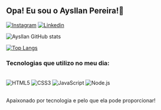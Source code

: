 ## Opa! Eu sou o Aysllan Pereira!👋

[![Instagram](https://img.shields.io/badge/Instagram-E4405F?style=for-the-badge&logo=instagram&logoColor=white)](https://www.instagram.com/aysllan_san/)
[![Linkedin](https://img.shields.io/badge/LinkedIn-0077B5?style=for-the-badge&logo=linkedin&logoColor=white)](https://www.linkedin.com/in/aysllan-santos/)


![Aysllan GitHub stats](https://github-readme-stats.vercel.app/api?username=aysllanpereira&show_icons=true&theme=dark)

[![Top Langs](https://github-readme-stats.vercel.app/api/top-langs/?username=aysllanpereira&layout=pie)](https://github.com/anuraghazra/github-readme-stats)

### Tecnologias que utilizo no meu dia:

<div style="display: inline_block"><br/>
<img align="center" alt="HTML5" src="https://img.shields.io/badge/HTML5-E34F26?style=for-the-badge&logo=html5&logoColor=white">
<img align="center" alt="CSS3" src="https://img.shields.io/badge/CSS3-1572B6?style=for-the-badge&logo=css3&logoColor=white">
<img align="center" alt="JavaScript" src="https://img.shields.io/badge/JavaScript-323330?style=for-the-badge&logo=javascript&logoColor=F7DF1E">
<img align="center" alt="Node.js" src="https://img.shields.io/badge/Node.js-43853D?style=for-the-badge&logo=node.js&logoColor=white">
</div><br/>

Apaixonado por tecnologia e pelo que ela pode proporcionar!

